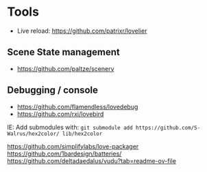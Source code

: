 # Tools
- Live reload: https://github.com/patrixr/lovelier

## Scene State management
- https://github.com/paltze/scenery

## Debugging / console
- https://github.com/flamendless/lovedebug
- https://github.com/rxi/lovebird

IE: Add submodules with:
`git submodule add https://github.com/S-Walrus/hex2color/ lib/hex2color`


https://github.com/simplifylabs/love-packager
https://github.com/1bardesign/batteries/
https://github.com/deltadaedalus/vudu?tab=readme-ov-file